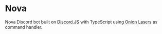 # Nova

Nova Discord bot built on [Discord.JS](https://github.com/discordjs/discord.js) with TypeScript using [Onion Lasers](https://github.com/WatDuhHekBro/OnionLasers) as command handler. 
